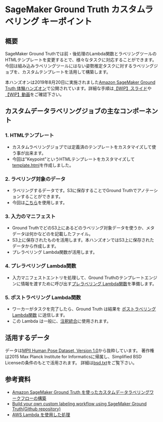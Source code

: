 # SageMaker Ground Truth カスタムラベリング キーポイント
## 概要
SageMaker Ground Truthでは前・後処理のLambda関数とラベリングツールのHTMLテンプレートを変更するとで、様々なタスクに対応することができます。
今回は組み込みラベリングツールにはない姿勢推定タスクに対するラベリングジョブを、カスタムテンプレートを活用して構築します。

本ハンズオンは2019年8月20日に実施されました[Amazon SageMaker Ground Truth 体験ハンズオン](https://pages.awscloud.com/HandsOn-Ground-Truth-20190820_LandingPage.html)で公開されています。詳細な手順は[【WIP】スライド](xx)や[【WIP】動画](xxx)をご確認下さい。


## カスタムデータラベリングジョブの主なコンポーネント
### 1. HTMLテンプレート
- カスタムラベリングジョブでは定義済のテンプレートをカスタマイズして使う事が出来ます。
- 今回は"Keypoint"というHTMLテンプレートをカスタマイズして[template.html](https://github.com/tkazusa/gt-custom-pose/blob/master/web/template.html)を作成しました。

### 2. ラベリング対象のデータ
- ラベリングするデータです。S3に保存することでGround Truthでアノテーションすることができます。
- 今回は[こちら](https://20190820-handson-images.s3-ap-northeast-1.amazonaws.com/images.zip)を使用します。

### 3. 入力のマニフェスト
- Ground TruthでどのS3上にあるどのラベリング対象データを使うか、メタデータは何かなどのを記載したファイル。
- S3上に保存されたものを活用します。本ハンズオンではS3上に保存されたデータから作成します。
- プレラベリング Lambda関数が活用します。

### 4. プレラベリング Lambda関数
- 入力マニフェストエントリを処理して、Ground Truthのテンプレートエンジンに情報を渡すために呼び出す[プレラベリング Lambda関数](https://github.com/tkazusa/gt-custom-pose/blob/master/server/processing/sagemaker-gt-preprocess.py)を準備します。

### 5. ポストラベリング Lambda関数
- ワーカーがタスクを完了したら、Ground Truth は結果を [ポストラベリング Lambda関数](https://github.com/tkazusa/gt-custom-pose/blob/master/server/processing/sagemaker-gt-postprocess.py) に送信します。
- この Lambda は一般に、[注釈統合](https://docs.aws.amazon.com/ja_jp/sagemaker/latest/dg/sms-annotation-consolidation.html)に使用されます。

## 活用するデータ
データは[MPII Human Pose Dataset, Version 1.0]()から抜粋しています。
著作権は2015 Max Planck Institute for Informaticsに帰属し、Simplified BSD Licenseの条件のもとで活用されます。
詳細は[bsd.txt](https://github.com/tkazusa/amazon-sagemaker-examples-jp/blob/master/gt-custom-keypoint/server/data/bsd.txt)をご覧下さい。

## 参考資料
- [Amazon SageMaker Ground Truth を使ったカスタムデータラベリングワークフローの構築](https://aws.amazon.com/jp/blogs/news/build-a-custom-data-labeling-workflow-with-amazon-sagemaker-ground-truth/)
- [Build your own custom labeling workflow using SageMaker Ground Truth(Github repository)](https://github.com/nitinaws/gt-custom-workflow.git)
- [AWS Lambda を使用した処理](https://docs.aws.amazon.com/ja_jp/sagemaker/latest/dg/sms-custom-templates-step3.html)
